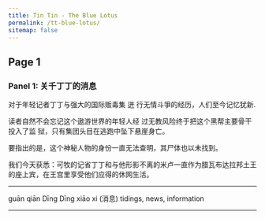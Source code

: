 ```yaml
---
title: Tin Tin - The Blue Lotus
permalink: /tt-blue-lotus/
sitemap: false
---
```


## Page 1
### Panel 1: 关千丁丁的消息

对于年轻记者丁丁与强大的国际贩毒集 迸 行无情斗爭的经历，人们至今记忆犹新.

读者自然不会忘记这个遨游世界的年轻人经 过无教风险终于把这个黑帮主要骨干投入了监 狱，只有集团头目在逃跑中坠下悬崖身亡。

要指出的是，这个神秘人物的身份一直无法查明，其尸体也以未找到。

我们今天获悉：可牧的记省丁丁和与他形影不离的米卢一直作为腊瓦布达拉邦土王的座上宾，在王宫里享受他们应得的休网生活。

***

guān qiān Dīng Dīng xiāo xi (消息) tidings, news, information

-----  
